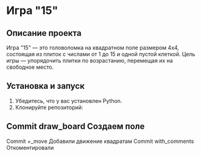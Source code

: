 # Игра "15"

## Описание проекта
Игра "15" — это головоломка на квадратном поле размером 4x4, состоящая из плиток с числами от 1 до 15 и одной пустой клеткой.
Цель игры — упорядочить плитки по возрастанию, перемещая их на свободное место.

## Установка и запуск
1. Убедитесь, что у вас установлен Python.
2. Клонируйте репозиторий:

## Commit draw_board Создаем поле
   Commit +_move Добавили движение квадратам 
   Commit with_comments Откоментировали
   
